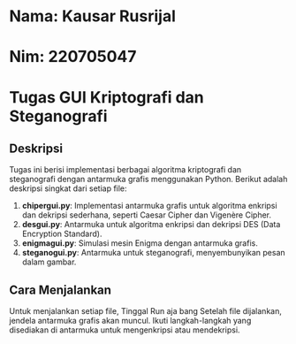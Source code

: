
# Nama: Kausar Rusrijal
# Nim: 220705047
# Tugas GUI Kriptografi dan Steganografi

## Deskripsi
Tugas ini berisi implementasi berbagai algoritma kriptografi dan steganografi dengan antarmuka grafis menggunakan Python. Berikut adalah deskripsi singkat dari setiap file:

1. **chipergui.py**: Implementasi antarmuka grafis untuk algoritma enkripsi dan dekripsi sederhana, seperti Caesar Cipher dan Vigenère Cipher.
2. **desgui.py**: Antarmuka untuk algoritma enkripsi dan dekripsi DES (Data Encryption Standard).
3. **enigmagui.py**: Simulasi mesin Enigma dengan antarmuka grafis.
4. **steganogui.py**: Antarmuka untuk steganografi, menyembunyikan pesan dalam gambar.

## Cara Menjalankan
Untuk menjalankan setiap file, Tinggal Run aja bang
Setelah file dijalankan, jendela antarmuka grafis akan muncul.
Ikuti langkah-langkah yang disediakan di antarmuka untuk mengenkripsi atau mendekripsi.

